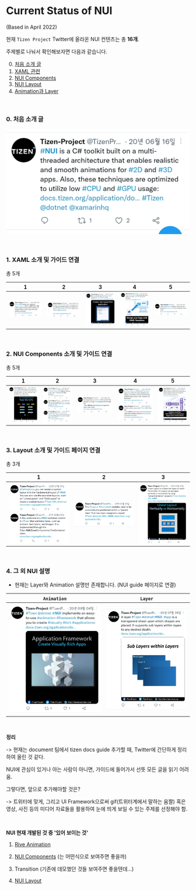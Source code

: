 # Current Status of NUI

(Based in April 2022)

현재 `Tizen Project` Twitter에 올라온 NUI 컨텐츠는 총 **16개**.

주제별로 나눠서 확인해보자면 다음과 같습니다.

0. [처음 소개 글](#0-처음-소개-글)
1. [XAML 관련](#1-xaml-소개-및-가이드-연결)
2. [NUI Components](#2-nui-components-소개-및-가이드-연결)
3. [NUI Layout](#3-layout-소개-및-가이드-페이지-연결)
4. [Animation과 Layer](#4-그-외-nui-설명)


<br>

### 0. 처음 소개 글

![0번](../Images/0.The_First_Twitter.jpg)

<br>

### 1. XAML 소개 및 가이드 연결

총 5개

|1|2|3|4|5|
|:---:|:---:|:---:|:---:|:---:|
|![1-1](../Images/1.NUI_XAML_1.jpg)|![1-2](../Images/1.NUI_XAML_2.jpg)|![1-3](../Images/1.NUI_XAML_3.jpg)|![1-4](../Images/1.NUI_XAML_4.jpg)|![1-5](../Images/1.NUI_XAML_5.jpg)|

<br>

### 2. NUI Components 소개 및 가이드 연결

총 5개

|1|2|3|4|5|
|:---:|:---:|:---:|:---:|:---:|
|![2-1](../Images/2.NUI_Components_1.jpg)|![2-2](../Images/2.NUI_Components_2.jpg)|![2-3](../Images/2.NUI_Components_3.jpg)|![2-4](../Images/2.NUI_Components_4.jpg)|![2-5](../Images/2.NUI_Components_5.jpg)|

<br>

### 3. Layout 소개 및 가이드 페이지 연결

총 3개

|1|2|3|
|:---:|:---:|:---:|
|![3-1](../Images/3.NUI_Layout_1.jpg)|![3-2](../Images/3.NUI_Layout_2.jpg)|![3-3](../Images/3.NUI_Layout_3.jpg)|

<br>

### 4. 그 외 NUI 설명

- 현재는 Layer와 Animation 설명만 존재합니다. (NUI guide 페이지로 연결)

|`Animation`|`Layer`|
|:---:|:---:|
|![4-1](../Images/4.NUI_Etc_Animation.jpg)|![4-2](../Images/4.NUI_Etc_Layer.jpg)|

<br>

**정리**

-> 현재는 document 팀에서 tizen docs guide 추가할 때, Twitter에 간단하게 정리하여 올린 것 같다.

NUI에 관심이 있거나 아는 사람이 아니면, 가이드에 들어가서 선뜻 모든 글을 읽기 어려움. 

그렇다면, 앞으로 추가해야할 것은?

-> 트위터에 맞게, 그리고 UI Framework으로써 gif(트위터계에서 말하는 움짤) 혹은 영상, 사진 등의 미디어 자료들을 활용하여 눈에 띄게 보일 수 있는 주제를 선정해야 함.

<br>

**NUI 현재 개발된 것 중 '있어 보이는 것'**

1. [Rive Animation](1.RiveAnimation.md)

2. [NUI Components](2.NUIComponents.md) (는 어떤식으로 보여주면 좋을까)

3. Transition (기존에 데모했던 것들 보여주면 좋을텐데...)

4. [NUI Layout](3.NUILayout.md)
